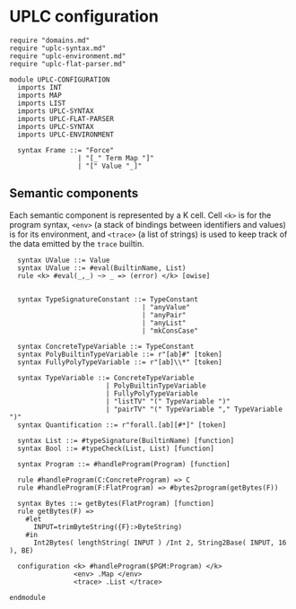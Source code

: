 # UPLC configuration

```k
require "domains.md"
require "uplc-syntax.md"
require "uplc-environment.md"
require "uplc-flat-parser.md"

module UPLC-CONFIGURATION
  imports INT
  imports MAP
  imports LIST
  imports UPLC-SYNTAX
  imports UPLC-FLAT-PARSER
  imports UPLC-SYNTAX
  imports UPLC-ENVIRONMENT

  syntax Frame ::= "Force"
                 | "[_" Term Map "]"
                 | "[" Value "_]"
```

## Semantic components

Each semantic component is represented by a K cell. Cell `<k>` is for
the program syntax, `<env>` (a stack of bindings between identifiers
and values) is for its environment, and `<trace>` (a list of strings)
is used to keep track of the data emitted by the `trace` builtin.

```k
  syntax UValue ::= Value
  syntax UValue ::= #eval(BuiltinName, List)
  rule <k> #eval(_,_) ~> _ => (error) </k> [owise]


  syntax TypeSignatureConstant ::= TypeConstant
                                 | "anyValue"
                                 | "anyPair"
                                 | "anyList"
                                 | "mkConsCase"

  syntax ConcreteTypeVariable ::= TypeConstant
  syntax PolyBuiltinTypeVariable ::= r"[ab]#" [token]
  syntax FullyPolyTypeVariable ::= r"[ab]\\*" [token]

  syntax TypeVariable ::= ConcreteTypeVariable
                        | PolyBuiltinTypeVariable
                        | FullyPolyTypeVariable
                        | "listTV" "(" TypeVariable ")"
                        | "pairTV" "(" TypeVariable "," TypeVariable ")"
  syntax Quantification ::= r"forall.[ab][#*]" [token]

  syntax List ::= #typeSignature(BuiltinName) [function]
  syntax Bool ::= #typeCheck(List, List) [function]

  syntax Program ::= #handleProgram(Program) [function]

  rule #handleProgram(C:ConcreteProgram) => C
  rule #handleProgram(F:FlatProgram) => #bytes2program(getBytes(F))

  syntax Bytes ::= getBytes(FlatProgram) [function]
  rule getBytes(F) =>
    #let
      INPUT=trimByteString({F}:>ByteString)
    #in
      Int2Bytes( lengthString( INPUT ) /Int 2, String2Base( INPUT, 16 ), BE)

  configuration <k> #handleProgram($PGM:Program) </k>
                <env> .Map </env>
                <trace> .List </trace>
```

```k
endmodule
```
